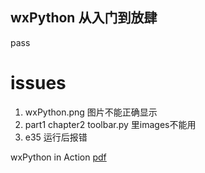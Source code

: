 ## wxPython 从入门到放肆

pass


# issues

1. wxPython.png 图片不能正确显示
2. part1 chapter2 toolbar.py 里images不能用
3. e35 运行后报错


wxPython in Action [pdf](http://docs.autolook.top/pdf/python/wxPython%E5%AE%9E%E6%88%98%28%E4%B8%AD%E6%96%87%E7%89%88%EF%BC%89.pdf)
